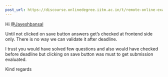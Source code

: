 ```yaml
---
post_url: https://discourse.onlinedegree.iitm.ac.in/t/remote-online-exam-tds-jan-2025/168832/85
---
```

Hi [@Jayeshbansal](/u/jayeshbansal)

Until not clicked on save button answers get’s checked at frontend side only. There is no way we can validate it after deadline.

I trust you would have solved few questions and also would have checked before deadline but clicking on save button was must to get submission evaluated.

Kind regards